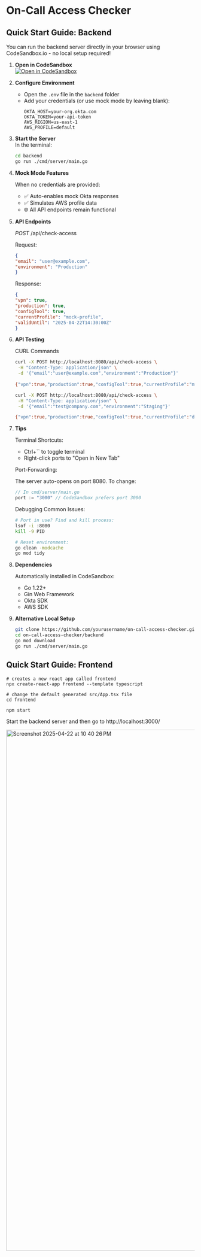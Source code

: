 # On-Call Access Checker

## Quick Start Guide: Backend

You can run the backend server directly in your browser using CodeSandbox.io - no local setup required!

1. **Open in CodeSandbox**  
   [![Open in CodeSandbox](https://codesandbox.io/static/img/play-codesandbox.svg)](https://codesandbox.io/p/github/manali-tiwari/on-call-access-checker/master?file=/backend/cmd/server/main.go)

2. **Configure Environment**  
   - Open the `.env` file in the `backend` folder
   - Add your credentials (or use mock mode by leaving blank):
     ```
     OKTA_HOST=your-org.okta.com
     OKTA_TOKEN=your-api-token
     AWS_REGION=us-east-1
     AWS_PROFILE=default
     ```

3. **Start the Server**  
   In the terminal:
   ```bash
   cd backend
   go run ./cmd/server/main.go

4. **Mock Mode Features**

    When no credentials are provided:
    - ✅ Auto-enables mock Okta responses
    - ✅ Simulates AWS profile data
    - 🌐 All API endpoints remain functional

5. **API Endpoints**
   
   *POST* /api/check-access

    Request:

    ```json
    {
    "email": "user@example.com",
    "environment": "Production"
    }
    ```

    Response:


    ```json
    {
    "vpn": true,
    "production": true,
    "configTool": true,
    "currentProfile": "mock-profile",
    "validUntil": "2025-04-22T14:30:00Z"
    }
    ```

6. **API Testing**
    
   CURL Commands

   ```bash
   curl -X POST http://localhost:8080/api/check-access \
    -H "Content-Type: application/json" \
    -d '{"email":"user@example.com","environment":"Production"}'
  
   {"vpn":true,"production":true,"configTool":true,"currentProfile":"mock-profile","missingGroups":[],"validUntil":"2025-04-22T18:56:09Z","profileArn":"arn:aws:iam::123456789012:user/mock-user"}
   ```

   ```bash
   curl -X POST http://localhost:8080/api/check-access \
    -H "Content-Type: application/json" \
    -d '{"email":"test@company.com","environment":"Staging"}'  

   {"vpn":true,"production":true,"configTool":true,"currentProfile":"dev","missingGroups":[]}
   ```
   
7. **Tips**

    Terminal Shortcuts:
    - Ctrl+`` to toggle terminal
    - Right-click ports to "Open in New Tab"

    Port-Forwarding:

    The server auto-opens on port 8080. To change:

    ```go
    // In cmd/server/main.go
    port := "3000" // CodeSandbox prefers port 3000
    ```

    Debugging Common Issues:

    ```bash
    # Port in use? Find and kill process:
    lsof -i :8080
    kill -9 PID

    # Reset environment:
    go clean -modcache
    go mod tidy
    ```

8. **Dependencies**
    
    Automatically installed in CodeSandbox:
    - Go 1.22+
    - Gin Web Framework
    - Okta SDK
    - AWS SDK   

9. **Alternative Local Setup**
    
    ```bash
    git clone https://github.com/yourusername/on-call-access-checker.git
    cd on-call-access-checker/backend
    go mod download
    go run ./cmd/server/main.go
    ```
    
## Quick Start Guide: Frontend

    # creates a new react app called frontend
    npx create-react-app frontend --template typescript

    # change the default generated src/App.tsx file 
    cd frontend

    npm start

   Start the backend server and then go to http://localhost:3000/ 

   <img width="1393" alt="Screenshot 2025-04-22 at 10 40 26 PM" src="https://github.com/user-attachments/assets/f0ec4fa0-94ef-4c2b-9b35-0b57d20a0784" />
